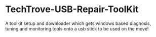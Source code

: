 # TechTrove-USB-Repair-ToolKit
A toolkit setup and downloader which gets windows based diagnosis, tuning and monitoring tools onto a usb stick to be used on the move! 
